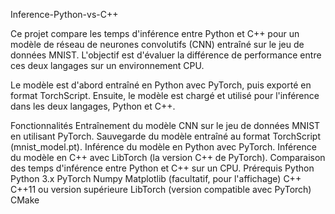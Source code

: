 Inference-Python-vs-C++

Ce projet compare les temps d'inférence entre Python et C++ pour un modèle de réseau de neurones convolutifs (CNN) entraîné sur le jeu de données MNIST. L'objectif est d'évaluer la différence de performance entre ces deux langages sur un environnement CPU.

Le modèle est d'abord entraîné en Python avec PyTorch, puis exporté en format TorchScript. Ensuite, le modèle est chargé et utilisé pour l'inférence dans les deux langages, Python et C++.

Fonctionnalités
Entraînement du modèle CNN sur le jeu de données MNIST en utilisant PyTorch.
Sauvegarde du modèle entraîné au format TorchScript (mnist_model.pt).
Inférence du modèle en Python avec PyTorch.
Inférence du modèle en C++ avec LibTorch (la version C++ de PyTorch).
Comparaison des temps d'inférence entre Python et C++ sur un CPU.
Prérequis
Python
Python 3.x
PyTorch
Numpy
Matplotlib (facultatif, pour l'affichage)
C++
C++11 ou version supérieure
LibTorch (version compatible avec PyTorch)
CMake
